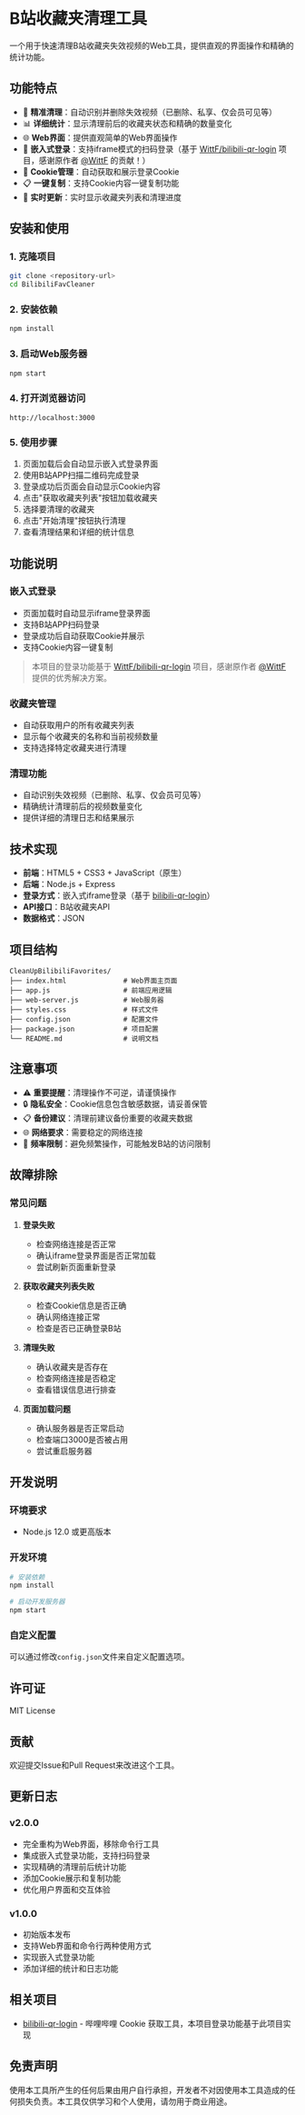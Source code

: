 # B站收藏夹清理工具

一个用于快速清理B站收藏夹失效视频的Web工具，提供直观的界面操作和精确的统计功能。

## 功能特点

- 🎯 **精准清理**：自动识别并删除失效视频（已删除、私享、仅会员可见等）
- 📊 **详细统计**：显示清理前后的收藏夹状态和精确的数量变化
- 🌐 **Web界面**：提供直观简单的Web界面操作
- 📱 **嵌入式登录**：支持iframe模式的扫码登录（基于 [WittF/bilibili-qr-login](https://github.com/WittF/bilibili-qr-login) 项目，感谢原作者 [@WittF](https://github.com/WittF) 的贡献！）
- 🍪 **Cookie管理**：自动获取和展示登录Cookie
- 📋 **一键复制**：支持Cookie内容一键复制功能
- 🔄 **实时更新**：实时显示收藏夹列表和清理进度

## 安装和使用

### 1. 克隆项目
```bash
git clone <repository-url>
cd BilibiliFavCleaner
```

### 2. 安装依赖
```bash
npm install
```

### 3. 启动Web服务器
```bash
npm start
```

### 4. 打开浏览器访问
```
http://localhost:3000
```

### 5. 使用步骤
1. 页面加载后会自动显示嵌入式登录界面
2. 使用B站APP扫描二维码完成登录
3. 登录成功后页面会自动显示Cookie内容
4. 点击"获取收藏夹列表"按钮加载收藏夹
5. 选择要清理的收藏夹
6. 点击"开始清理"按钮执行清理
7. 查看清理结果和详细的统计信息

## 功能说明

### 嵌入式登录
- 页面加载时自动显示iframe登录界面
- 支持B站APP扫码登录
- 登录成功后自动获取Cookie并展示
- 支持Cookie内容一键复制

> 本项目的登录功能基于 [WittF/bilibili-qr-login](https://github.com/WittF/bilibili-qr-login) 项目，感谢原作者 [@WittF](https://github.com/WittF) 提供的优秀解决方案。

### 收藏夹管理
- 自动获取用户的所有收藏夹列表
- 显示每个收藏夹的名称和当前视频数量
- 支持选择特定收藏夹进行清理

### 清理功能
- 自动识别失效视频（已删除、私享、仅会员可见等）
- 精确统计清理前后的视频数量变化
- 提供详细的清理日志和结果展示

## 技术实现

- **前端**：HTML5 + CSS3 + JavaScript（原生）
- **后端**：Node.js + Express
- **登录方式**：嵌入式iframe登录（基于 [bilibili-qr-login](https://github.com/WittF/bilibili-qr-login)）
- **API接口**：B站收藏夹API
- **数据格式**：JSON

## 项目结构
```
CleanUpBilibiliFavorites/
├── index.html              # Web界面主页面
├── app.js                  # 前端应用逻辑
├── web-server.js           # Web服务器
├── styles.css              # 样式文件
├── config.json             # 配置文件
├── package.json            # 项目配置
└── README.md               # 说明文档
```

## 注意事项

- ⚠️ **重要提醒**：清理操作不可逆，请谨慎操作
- 🔒 **隐私安全**：Cookie信息包含敏感数据，请妥善保管
- 📋 **备份建议**：清理前建议备份重要的收藏夹数据
- 🌐 **网络要求**：需要稳定的网络连接
- 🔢 **频率限制**：避免频繁操作，可能触发B站的访问限制

## 故障排除

### 常见问题

1. **登录失败**
   - 检查网络连接是否正常
   - 确认iframe登录界面是否正常加载
   - 尝试刷新页面重新登录

2. **获取收藏夹列表失败**
   - 检查Cookie信息是否正确
   - 确认网络连接正常
   - 检查是否已正确登录B站

3. **清理失败**
   - 确认收藏夹是否存在
   - 检查网络连接是否稳定
   - 查看错误信息进行排查

4. **页面加载问题**
   - 确认服务器是否正常启动
   - 检查端口3000是否被占用
   - 尝试重启服务器

## 开发说明

### 环境要求
- Node.js 12.0 或更高版本

### 开发环境
```bash
# 安装依赖
npm install

# 启动开发服务器
npm start
```

### 自定义配置
可以通过修改`config.json`文件来自定义配置选项。

## 许可证

MIT License

## 贡献

欢迎提交Issue和Pull Request来改进这个工具。

## 更新日志

### v2.0.0
- 完全重构为Web界面，移除命令行工具
- 集成嵌入式登录功能，支持扫码登录
- 实现精确的清理前后统计功能
- 添加Cookie展示和复制功能
- 优化用户界面和交互体验

### v1.0.0
- 初始版本发布
- 支持Web界面和命令行两种使用方式
- 实现嵌入式登录功能
- 添加详细的统计和日志功能

## 相关项目

- [bilibili-qr-login](https://github.com/WittF/bilibili-qr-login) - 哔哩哔哩 Cookie 获取工具，本项目登录功能基于此项目实现

## 免责声明

使用本工具所产生的任何后果由用户自行承担，开发者不对因使用本工具造成的任何损失负责。本工具仅供学习和个人使用，请勿用于商业用途。
